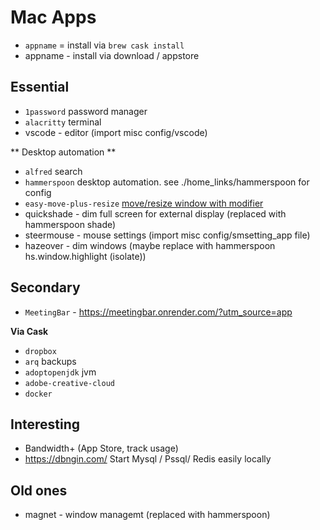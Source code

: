 # Mac Apps

- `appname` = install via `brew cask install`
- appname - install via download / appstore

## Essential

- `1password` password manager
- `alacritty` terminal
- vscode - editor (import misc config/vscode)

** Desktop automation **

- `alfred` search
- `hammerspoon` desktop automation. see ./home_links/hammerspoon for config
- `easy-move-plus-resize` [move/resize window with modifier](https://github.com/dmarcotte/easy-move-resize)
- quickshade - dim full screen for external display (replaced with hammerspoon shade)
- steermouse - mouse settings (import misc config/smsetting_app file)
- hazeover - dim windows (maybe replace with hammerspoon hs.window.highlight (isolate))

## Secondary

- `MeetingBar` - https://meetingbar.onrender.com/?utm_source=app
 
**Via Cask**

- `dropbox`
- `arq` backups
- `adoptopenjdk` jvm
- `adobe-creative-cloud`
- `docker`

## Interesting

- Bandwidth+ (App Store, track usage)
- https://dbngin.com/ Start Mysql / Pssql/ Redis easily locally

## Old ones

- magnet - window managemt (replaced with hammerspoon)